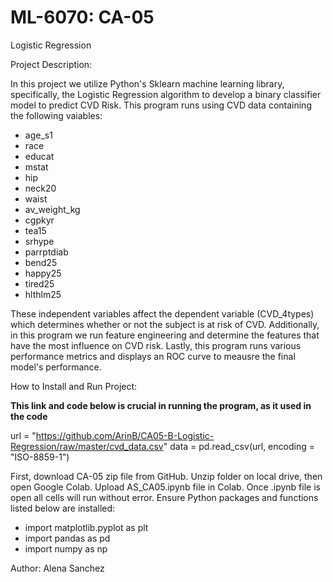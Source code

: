 # ML-6070: CA-05

Logistic Regression

Project Description: 

In this project we utilize Python's Sklearn machine learning library, specifically, the Logistic Regression algorithm to develop a binary classifier model to predict CVD Risk. This program runs using CVD data containing the following vaiables:

- age_s1	
- race	
- educat	
- mstat	
- hip	
- neck20	
- waist	
- av_weight_kg	
- cgpkyr	
- tea15	
- srhype	
- parrptdiab	
- bend25	
- happy25	
- tired25	
- hlthlm25

These independent variables affect the dependent variable (CVD_4types) which determines whether or not the subject is at risk of CVD. Additionally, in this program we run feature engineering and determine the features that have the most influence on CVD risk. Lastly, this program runs various performance metrics and displays an ROC curve to meausre the final model's performance.

How to Install and Run Project:

**This link and code below is crucial in running the program, as it used in the code**

url = "https://github.com/ArinB/CA05-B-Logistic-Regression/raw/master/cvd_data.csv"
data = pd.read_csv(url, encoding = "ISO-8859-1") 

First, download CA-05 zip file from GitHub. Unzip folder on local drive, then open Google Colab. Upload AS_CA05.ipynb file in Colab. Once .ipynb file is open all cells will run without error. Ensure Python packages and functions listed below are installed:

- import matplotlib.pyplot as plt
- import pandas as pd
- import numpy as np


Author: Alena Sanchez

